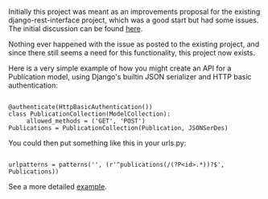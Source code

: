 Initially this project was meant as an improvements proposal for the existing django-rest-interface project, which was a good start but had some issues. The initial discussion can be found [here](http://groups.google.com/group/django-developers/browse_thread/thread/60ce1a298b595918/).

Nothing ever happened with the issue as posted to the existing project, and since there still seems a need for this functionality, this project now exists.

Here is a very simple example of how you might create an API for a Publication model, using Django's builtin JSON serializer and HTTP basic authentication:

```

@authenticate(HttpBasicAuthentication()) 
class PublicationCollection(ModelCollection): 
     allowed_methods = ('GET', 'POST') 
Publications = PublicationCollection(Publication, JSONSerDes) 

```

You could then put something like this in your urls.py:

```

urlpatterns = patterns('', (r'^publications(/(?P<id>.*))?$', Publications)) 

```

See a more detailed [example](http://code.google.com/p/django-restapi/wiki/Examples).